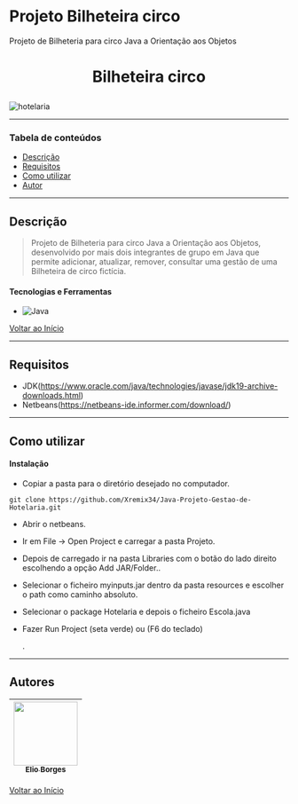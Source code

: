 # Projeto Bilheteira circo
 Projeto de Bilheteria para circo Java a Orientação aos Objetos

# <p align="center">Bilheteira circo</p>

![hotelaria](https://user-images.githubusercontent.com/92939227/224496600-267336b1-5ea8-4682-b761-7b737858ccbf.png)

---

### Tabela de conteúdos

- [Descrição](#descrição)
- [Requisitos](#requisitos)
- [Como utilizar](#Como-utilizar)
- [Autor](#autor)

---

## Descrição

> Projeto de Bilheteria para circo Java a Orientação aos Objetos, desenvolvido por mais dois integrantes de grupo em Java que permite adicionar, atualizar, remover, consultar uma gestão de uma Bilheteira de circo fictícia. 
 
#### Tecnologias e Ferramentas

- ![Java](https://img.shields.io/badge/java-%23ED8B00.svg?style=for-the-badge&logo=java&logoColor=white)

[Voltar ao Início](#hotelaria)

---

## Requisitos
- JDK(https://www.oracle.com/java/technologies/javase/jdk19-archive-downloads.html) 
- Netbeans(https://netbeans-ide.informer.com/download/)
---

## Como utilizar

#### Instalação
- <p>Copiar a pasta para o diretório desejado no computador.</p>
```git clone https://github.com/Xremix34/Java-Projeto-Gestao-de-Hotelaria.git```
- <p>Abrir o netbeans.</p>
- <p>Ir em File -> Open Project e carregar a pasta Projeto.</p>
- <p>Depois de carregado ir na pasta Libraries com o botão do lado direito escolhendo a opção Add JAR/Folder..</p>
- <p>Selecionar o ficheiro myinputs.jar dentro da pasta resources e escolher o path como caminho absoluto.</p>
- <p>Selecionar o package Hotelaria e depois o ficheiro Escola.java</p>
- <p>Fazer Run Project (seta verde) ou (F6 do teclado)</p>. 
---

## Autores

[<img src="https://avatars.githubusercontent.com/u/92939227?s=96&v=4" width=115> <br> <sub> Elio Borges </sub>](https://github.com/Xremix34)|
| :---: |

[Voltar ao Início](#hotelaria)

